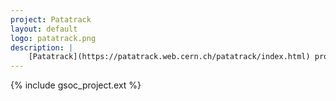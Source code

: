 ```yaml
---
project: Patatrack 
layout: default
logo: patatrack.png
description: |
    [Patatrack](https://patatrack.web.cern.ch/patatrack/index.html) project started in 2016 by a group of people with various area of expertise, such as software optimization, heterogeneous computing, track reconstruction and High Level Trigger (HLT) at the CMS experiment at CERN. The goal was to demonstrate that part of the HLT reconstruction could be efficienty offloaded on machines equipped with GPUs for parallel execution. Nowadays, Patatrack developments have been integrated into the CMS software for event reconstruction and the project focuses on the exploration of innovative software and hardware technologies to bring smart software closer to the detectors read-out at CERN experiments.
---
```

{% include gsoc_project.ext %}
